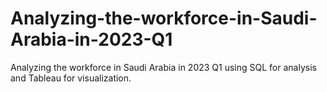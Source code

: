 # Analyzing-the-workforce-in-Saudi-Arabia-in-2023-Q1
Analyzing the workforce in Saudi Arabia in 2023 Q1 using SQL for analysis and Tableau for visualization.
